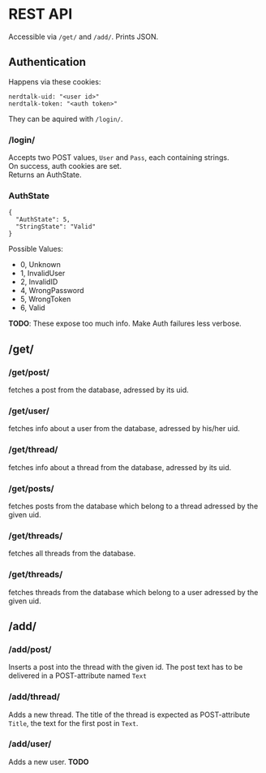 # REST API #

Accessible via `/get/` and `/add/`. Prints JSON.

## Authentication ##
Happens via these cookies:

    nerdtalk-uid: "<user id>"
    nerdtalk-token: "<auth token>"

They can be aquired with `/login/`.

### /login/ ###
Accepts two POST values, `User` and `Pass`, each containing strings.  
On success, auth cookies are set.  
Returns an AuthState.

### AuthState ###

    {
      "AuthState": 5,
      "StringState": "Valid"
    }
    
Possible Values:

 - 0, Unknown
 - 1, InvalidUser
 - 2, InvalidID
 - 4, WrongPassword
 - 5, WrongToken
 - 6, Valid

**TODO**: These expose too much info. Make Auth failures less verbose.

## /get/ ##

### /get/post/<id> ###
fetches a post from the database, adressed by its uid.

### /get/user/<id> ###
fetches info about a user from the database, adressed by his/her uid.

### /get/thread/<id> ###
fetches info about a thread from the database, adressed by its uid.

### /get/posts/<id> ###
fetches posts from the database which belong to a thread adressed by the given uid.

### /get/threads/ ###
fetches all threads from the database.

### /get/threads/<id> ###
fetches threads from the database which belong to a user adressed by the given uid.

## /add/ ##

### /add/post/<id> ###
Inserts a post into the thread with the given id.
The post text has to be delivered in a POST-attribute named `Text`

### /add/thread/ ###
Adds a new thread.
The title of the thread is expected as POST-attribute `Title`, the text for the first post in `Text`.

### /add/user/ ###
Adds a new user.
**TODO**
